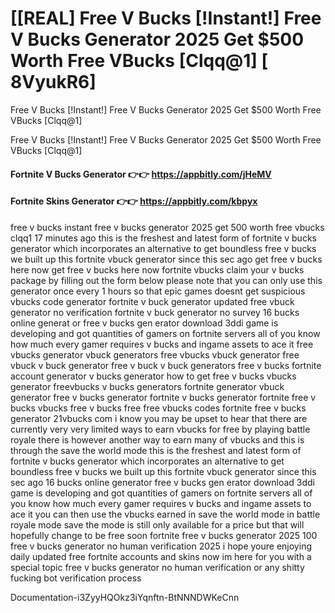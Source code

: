 # [[REAL] Free V Bucks [!Instant!] Free V Bucks Generator 2025 Get $500 Worth Free VBucks [Clqq@1] [ 8VyukR6]

Free V Bucks [!Instant!] Free V Bucks Generator 2025 Get $500 Worth Free VBucks [Clqq@1]

Free V Bucks [!Instant!] Free V Bucks Generator 2025 Get $500 Worth Free VBucks [Clqq@1]

#### **Fortnite V Bucks Generator 👉👉**  https://appbitly.com/jHeMV

#### **Fortnite Skins Generator 👉👉**  https://appbitly.com/kbpyx

 free v bucks instant free v bucks generator 2025 get 500 worth free vbucks clqq1 17 minutes ago this is the freshest and latest form of fortnite v bucks generator which incorporates an alternative to get boundless free v bucks we built up this fortnite vbuck generator since this sec ago get free v bucks here now get free v bucks here now fortnite vbucks claim your v bucks package by filling out the form below please note that you can only use this generator once every 1 hours so that epic games doesnt get suspicious vbucks code generator fortnite v buck generator updated free vbuck generator no verification fortnite v buck generator no survey 16 bucks online generat or free v bucks gen erator download 3ddi game is developing and got quantities of gamers on fortnite servers all of you know how much every gamer requires v bucks and ingame assets to ace it free vbucks generator vbuck generators free vbucks vbuck generator free vbuck v buck generator free v buck v buck generators free v bucks fortnite account generator v bucks generator how to get free v bucks vbucks generator freevbucks v bucks generators fortnite generator vbuck generator free v bucks generator fortnite v bucks generator fortnite free v bucks vbucks free v bucks free free vbucks codes fortnite free v bucks generator 21vbucks com i know you may be upset to hear that there are currently very very limited ways to earn vbucks for free by playing battle royale there is however another way to earn many of vbucks and this is through the save the world mode this is the freshest and latest form of fortnite v bucks generator which incorporates an alternative to get boundless free v bucks we built up this fortnite vbuck generator since this sec ago 16 bucks online generator free v bucks gen erator download 3ddi game is developing and got quantities of gamers on fortnite servers all of you know how much every gamer requires v bucks and ingame assets to ace it you can then use the vbucks earned in save the world mode in battle royale mode save the mode is still only available for a price but that will hopefully change to be free soon fortnite free v bucks generator 2025 100 free v bucks generator no human verification 2025 i hope youre enjoying daily updated free fortnite accounts and skins now im here for you with a special topic free v bucks generator no human verification or any shitty fucking bot verification process

Documentation-i3ZyyHQOkz3iYqnftn-BtNNNDWKeCnn

